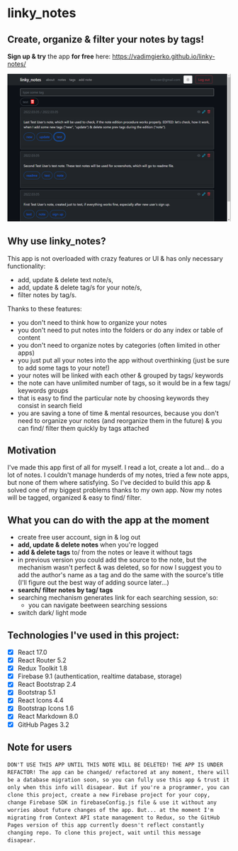 # linky_notes

## Create, organize & filter your notes by tags!

**Sign up & try** the app **for free** here: https://vadimgierko.github.io/linky-notes/

<img src="public/linky-notes-app-screen-vadim-gierko.png">

## Why use linky_notes?

This app is not overloaded with crazy features or UI & has only necessary functionality:

- add, update & delete text note/s,
- add, update & delete tag/s for your note/s,
- filter notes by tag/s.

Thanks to these features:

- you don't need to think how to organize your notes
- you don't need to put notes into the folders or do any index or table of content
- you don't need to organize notes by categories (often limited in other apps)
- you just put all your notes into the app without overthinking (just be sure to add some tags to your note!)
- your notes will be linked with each other & grouped by tags/ keywords
- the note can have unlimited number of tags, so it would be in a few tags/ keywords groups
- that is easy to find the particular note by choosing keywords they consist in search field
- you are saving a tone of time & mental resources, because you don't need to organize your notes (and reorganize them in the future) & you can find/ filter them quickly by tags attached

## Motivation

I've made this app first of all for myself. I read a lot, create a lot and... do a lot of notes. I couldn't manage hunderds of my notes, tried a few note apps, but none of them where satisfying. So I've decided to build this app & solved one of my biggest problems thanks to my own app. Now my notes will be tagged, organized & easy to find/ filter.

## What you can do with the app at the moment

- create free user account, sign in & log out
- **add, update & delete notes** when you're logged
- **add & delete tags** to/ from the notes or leave it without tags
- in previous version you could add the source to the note, but the mechanism wasn't perfect & was deleted, so for now I suggest you to add the author's name as a tag and do the same with the source's title (I'll figure out the best way of adding source later...)
- **search/ filter notes by tag/ tags**
- searching mechanism generates link for each searching session, so:
  - you can navigate beetween searching sessions
- switch dark/ light mode

## Technologies I've used in this project:

- [X] React 17.0
- [X] React Router 5.2
- [X] Redux Toolkit 1.8
- [X] Firebase 9.1 (authentication, realtime database, storage)
- [X] React Bootstrap 2.4
- [X] Bootstrap 5.1
- [X] React Icons 4.4
- [X] Bootstrap Icons 1.6
- [X] React Markdown 8.0
- [X] GitHub Pages 3.2

## Note for users

`DON'T USE THIS APP UNTIL THIS NOTE WILL BE DELETED! THE APP IS UNDER REFACTOR! The app can be changed/ refactored at any moment, there will be a database migration soon, so you can fully use this app & trust it only when this info will disapear. But if you're a programmer, you can clone this project, create a new Firebase project for your copy, change Firebase SDK in firebaseConfig.js file & use it without any worries about future changes of the app. But... at the moment I'm migrating from Context API state management to Redux, so the GitHub Pages version of this app currently doesn't reflect constantly changing repo. To clone this project, wait until this message disapear.`